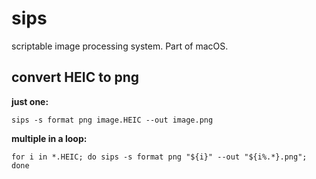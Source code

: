# sips

scriptable image processing system. Part of macOS.

## convert HEIC to png

**just one:**

```shell
sips -s format png image.HEIC --out image.png
```

**multiple in a loop:**

```shell
for i in *.HEIC; do sips -s format png "${i}" --out "${i%.*}.png"; done
```
